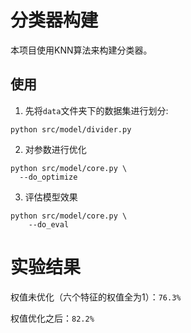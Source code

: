 # 分类器构建

本项目使用KNN算法来构建分类器。

## 使用

1. 先将`data`文件夹下的数据集进行划分:

```shell script
python src/model/divider.py
```

2. 对参数进行优化

```shell script
python src/model/core.py \
  --do_optimize
```

3. 评估模型效果

```shell script
python src/model/core.py \
    --do_eval
```

# 实验结果

权值未优化（六个特征的权值全为1）：`76.3%`

权值优化之后：`82.2%`
